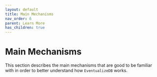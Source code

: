 ```yaml
---
layout: default
title: Main Mechanisms
nav_order: 6
parent: Learn More
has_children: true
---
```


# Main Mechanisms
This section describes the main mechanisms that are good to be familiar with in order to better understand how `EventualizeDB` works.